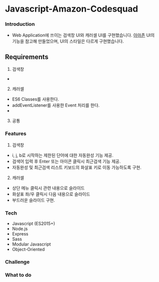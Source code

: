 # Javascript-Amazon-Codesquad

### Introduction
- Web Application에 쓰이는 검색창 UI와 캐러셀 UI를 구현했습니다. [아마존](https://www.amazon.com) UI의 기능을 참고해 만들었으며, UI의 스타일은 다르게 구현했습니다.

## Requirements
1. 검색창
- 
2. 캐러셀
- ES6 Classes를 사용한다.
- addEventListener를 사용한 Event 처리를 한다.
- 

3. 공통


### Features
1. 검색창
- i, j, b로 시작하는 제한된 단어에 대한 자동완성 기능 제공.
- 검색어 입력 후 Enter 또는 아이콘 클릭시 최근검색 기능 제공.
- 자동완성 및 최근검색 리스트 키보드의 화살표 키로 이동 가능하도록 구현.
2. 캐러셀
- 상단 메뉴 클릭시 관련 내용으로 슬라이드
- 화살표 좌/우 클릭시 다음 내용으로 슬라이드
- 부드러운 슬라이드 구현.
  

### Tech
- Javascript (ES2015+)
- Node.js
- Express
- Sass
- Modular Javascript
- Object-Oriented

### Challenge

### What to do